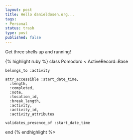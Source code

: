 ```yaml
--- 
layout: post
title: Hello danieldosen.org...
tags: 
- Personal
status: trash
type: post
published: false
---
```

Get three shells up and running!

{% highlight ruby %}
  class Pomodoro < ActiveRecord::Base

    belongs_to :activity

    attr_accessible :start_date_time,
      :length,
      :completed,
      :note,
      :location_id,
      :break_length,
      :activity,
      :activity_id,
      :activity_attributes

    validates_presence_of :start_date_time

  end
{% endhighlight %>
